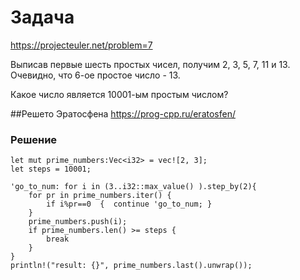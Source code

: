 # Задача
https://projecteuler.net/problem=7

Выписав первые шесть простых чисел, получим 2, 3, 5, 7, 11 и 13. Очевидно, что 6-ое простое число - 13.

Какое число является 10001-ым простым числом?

##Решето Эратосфена
https://prog-cpp.ru/eratosfen/
 
 ### Решение
```
let mut prime_numbers:Vec<i32> = vec![2, 3];
let steps = 10001;

'go_to_num: for i in (3..i32::max_value() ).step_by(2){
    for pr in prime_numbers.iter() {
        if i%pr==0  {  continue 'go_to_num; }
    }
    prime_numbers.push(i);
    if prime_numbers.len() >= steps {
        break
    }
}
println!("result: {}", prime_numbers.last().unwrap());
```
 ​